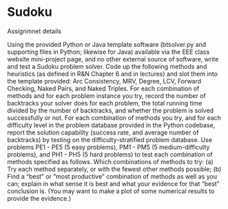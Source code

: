 # Sudoku
Assignmnet details

Using the provided Python or Java template software (btsolver.py and supporting files in Python; 
likewise for Java) available via the EEE class website mini-project page, 
and no other external source of software, write and test a Sudoku problem solver. 
Code up the following methods and heuristics (as defined in R&N Chapter 6 and in lectures) and 
slot them into the template provided: Arc Consistency, MRV, Degree, LCV, Forward Checking, Naked Pairs, and Naked Triples.
For each combination of methods and for each problem instance you try, 
record the number of backtracks your solver does for each problem, 
the total running time divided by the number of backtracks, 
and whether the problem is solved successfully or not. For each combination of methods you try, 
and for each difficulty level in the problem database provided in the Python codebase, 
report the solution capability (success rate, and average number of backtracks) by testing on the difficulty-stratified problem database. 
Use problems PE1 - PE5 (5 easy problems), PM1 - PM5 (5 medium-difficulty problems), and PH1 - PH5 (5 hard problems)
to test each combination of methods specified as follows. Which combinations of methods to try: 
(a) Try each method separately, or with the fewest other methods possible; 
(b) Find a “best” or “most productive” combination of methods as well as you can; 
explain in what sense it is best and what your evidence for that “best” conclusion is. 
(You may want to make a plot of some numerical results to provide the evidence.)
